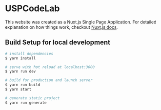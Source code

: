 # USPCodeLab

This website was created as a Nuxt.js Single Page Application.
For detailed explanation on how things work, checkout [Nuxt.js docs](https://nuxtjs.org).

## Build Setup for local development

``` bash
# install dependencies
$ yarn install

# serve with hot reload at localhost:3000
$ yarn run dev

# build for production and launch server
$ yarn run build
$ yarn start

# generate static project
$ yarn run generate
```
